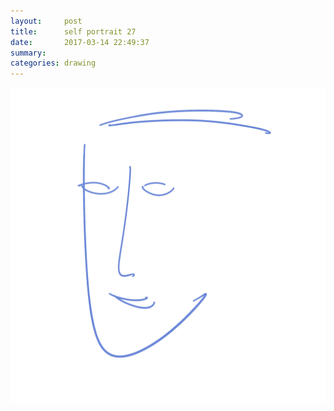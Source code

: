 ```yaml
---
layout:     post
title:      self portrait 27
date:       2017-03-14 22:49:37
summary:    
categories: drawing
---
```

![self portrait 27](/images/diary/self-portrait-27.png ".")
